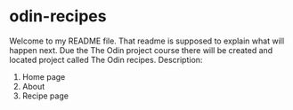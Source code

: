 # odin-recipes
Welcome to my README file. 
That readme is supposed to explain what will happen next. 
Due the The Odin project course there will be created and located project called The Odin recipes.
Description:
1) Home page
2) About
3) Recipe page

